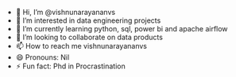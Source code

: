 - 👋 Hi, I’m @vishnunarayananvs
- 👀 I’m interested in data engineering projects
- 🌱 I’m currently learning python, sql, power bi and apache airflow
- 💞️ I’m looking to collaborate on data products 
- 📫 How to reach me vishnunarayananvs
- 😄 Pronouns: Nil
- ⚡ Fun fact: Phd in Procrastination

<!---
vishnunarayananvs/vishnunarayananvs is a ✨ special ✨ repository because its `README.md` (this file) appears on your GitHub profile.
You can click the Preview link to take a look at your changes.
--->
